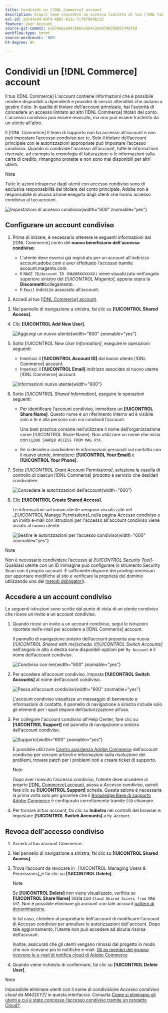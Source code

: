 ```yaml
---
title: Condividi un [!DNL Commerce] account
description: Scopri come concedere un accesso limitato al tuo [!DNL Commerce] account per altro [!DNL Commerce] titolari del conto.
exl-id: adc4fed4-89f4-4b0c-811c-fcf6f94dbc22
feature: User Account
source-git-commit: ec634ebedd43b8bbc6b4a3e5079035b055740f2d
workflow-type: tm+mt
source-wordcount: '805'
ht-degree: 0%

---
```


# Condividi un [!DNL Commerce] account

Il tuo [!DNL Commerce] L&#39;account contiene informazioni che è possibile rendere disponibili a dipendenti e provider di servizi attendibili che aiutano a gestire il sito. In qualità di titolare dell&#39;account principale, hai l&#39;autorità di concedere un accesso limitato ad altri [!DNL Commerce] titolari del conto. L&#39;accesso condiviso può essere revocato, ma non può essere trasferito da un utente all&#39;altro.

Il [!DNL Commerce] Il team di supporto non ha accesso all’account e non può impostare l’accesso condiviso per te. Solo il titolare dell’account principale con le autorizzazioni appropriate può impostare l’accesso condiviso. Quando si condivide l&#39;accesso all&#39;account, tutte le informazioni riservate, ad esempio la cronologia di fatturazione o le informazioni sulla carta di credito, rimangono protette e non sono mai disponibili per altri utenti.

>[!NOTE]
>
>Tutte le azioni intraprese dagli utenti con accesso condiviso sono di esclusiva responsabilità del titolare del conto principale. Adobe non è responsabile di alcuna azione eseguita dagli utenti che hanno accesso condiviso al tuo account.

![Impostazioni di accesso condiviso](./assets/shared-access.png){width="600" zoomable="yes"}

## Configurare un account condiviso

1. Prima di iniziare, è necessario ottenere le seguenti informazioni dal [!DNL Commerce] conto del **nuovo beneficiario dell&#39;accesso condiviso**:

   - L&#39;utente deve essersi già registrato per un account all&#39;indirizzo account.adobe.com e aver effettuato l&#39;accesso tramite account.magento.com.
   - Il `MAGE ID/Account ID (MAG00XXXXXXX)` viene visualizzato nell&#39;angolo superiore sinistro del _[!UICONTROL Magento]_, appena sopra la **Disconnetti**collegamento.
   - Il `Email` indirizzo associato all’account.

1. Accedi al tuo [[!DNL Commerce] account](commerce-account-create.md).

1. Nel pannello di navigazione a sinistra, fai clic su **[!UICONTROL Shared Access]**.

1. Clic **[!UICONTROL Add New User]**.

   ![Aggiungi un nuovo utente](./assets/shared-access-add.png){width="600" zoomable="yes"}

1. Sotto [!UICONTROL _New User Information]_, eseguire le operazioni seguenti:

   - Inserisci il **[!UICONTROL Account ID]** dal nuovo utente [!DNL Commerce] account.
   - Inserisci il **[!UICONTROL Email]** indirizzo associato al nuovo utente [!DNL Commerce] account.

   ![Informazioni nuovo utente](./assets/shared-new-user.png){width="600"}

1. Sotto _[!UICONTROL Shared Information]_, eseguire le operazioni seguenti:

   - Per identificare l&#39;account condiviso, immettere un **[!UICONTROL Share Name]**. Questo nome è un riferimento interno ed è visibile solo a te e alla persona con cui condividi l’account.

     Una best practice consiste nell’utilizzare il nome dell’organizzazione come [!UICONTROL Share Name]. Non utilizzare un nome che inizia con `CLOUD SHARED ACCESS FROM MAG XYX`.
   - Se si desidera condividere le informazioni personali sul contatto con il nuovo utente, immettere: **[!UICONTROL Your Email]** e **[!UICONTROL Your Phone]**.

1. Sotto _[!UICONTROL Grant Account Permissions]_, seleziona la casella di controllo di ciascun [!DNL Commerce] prodotto e servizio che desideri condividere.

   ![Concedere le autorizzazioni dell’account](./assets/shared-permissions.png){width="600"}

1. Clic **[!UICONTROL Create Shared Access]**.

   Le informazioni sul nuovo utente vengono visualizzate nel _[!UICONTROL Manage Permissions]_nella pagina Accesso condiviso e un invito e-mail con istruzioni per l&#39;accesso all&#39;account condiviso viene inviato al nuovo utente.

   ![Gestire le autorizzazioni per l’accesso condiviso](./assets/shared-manage-permissions.png){width="600" zoomable="yes"}

>[!NOTE]
>
>Non è necessario condividere l’accesso al _[!UICONTROL Security Tool]_- Qualsiasi utente con un ID immagine può configurare lo strumento Security Scan con il proprio account. È sufficiente disporre dei privilegi necessari per apportare modifiche al sito e verificare la proprietà del dominio utilizzando uno dei [metodi obbligatori](https://experienceleague.adobe.com/en/docs/commerce-admin/systems/security/security-scan)).

## Accedere a un account condiviso

Le seguenti istruzioni sono scritte dal punto di vista di un utente condiviso che riceve un invito a un account condiviso.

1. Quando ricevi un invito a un account condiviso, segui le istruzioni riportate nell’e-mail per accedere a [!DNL Commerce] account.

   Il pannello di navigazione sinistro dell’account presenta una nuova _[!UICONTROL Shared with me]_scheda. Il_[!UICONTROL Switch Accounts]_ nell&#39;angolo in alto a destra sono disponibili opzioni per `My Account` e il nome dell’account condiviso.

   ![Condiviso con me](./assets/shared-with-me.png){width="600" zoomable="yes"}

1. Per accedere all’account condiviso, imposta **[!UICONTROL Switch Accounts]** al nome dell’account condiviso.

   ![Passa all’account condiviso](./assets/shared-switch.png){width="600" zoomable="yes"}

   L&#39;account condiviso visualizza un messaggio di benvenuto e informazioni di contatto. Il pannello di navigazione a sinistra include solo gli elementi per i quali disponi dell’autorizzazione all’uso.

1. Per collegare l&#39;account condiviso all&#39;Help Center, fare clic su **[!UICONTROL Support]** nel pannello di navigazione a sinistra dell’account condiviso.

   ![Supporto](./assets/shared-support.png){width="600" zoomable="yes"}

   È possibile utilizzare [Centro assistenza Adobe Commerce](https://experienceleague.adobe.com/en/docs/commerce-knowledge-base/kb/overview.html) dall’account condiviso per cercare articoli e informazioni sulla risoluzione dei problemi, trovare patch per i problemi noti e creare ticket di supporto.

   >[!NOTE]
   >
   >Dopo aver ricevuto l’accesso condiviso, l’utente deve accedere al proprio [[!DNL Commerce] account](https://account.magento.com/customer/account/login), passa a _Accesso condiviso_, quindi fare clic su **[!UICONTROL Support]** scheda. Questa azione è necessaria la prima volta solo per garantire che il [Knowledge Base di supporto Adobe Commerce](https://experienceleague.adobe.com/en/docs/commerce-knowledge-base/kb/overview.html) è configurato correttamente tramite `SSO` chiamare.

1. Per tornare al tuo account, fai clic su **Indietro** nei controlli del browser e impostare **[!UICONTROL Switch Accounts]** a `My Account`.

## Revoca dell&#39;accesso condiviso

1. Accedi al tuo account Commerce.

1. Nel pannello di navigazione a sinistra, fai clic su **[!UICONTROL Shared Access]**.

1. Trova l’account da revocare in _[!UICONTROL Managing Users & Permissions]_e fai clic su **[!UICONTROL Delete]**.

   >[!NOTE]
   >
   > Se  **[!UICONTROL Delete]** non viene visualizzato, verifica se **[!UICONTROL Share Name]** inizia con `Cloud Shared Access from MAG XYZ`. Non è possibile eliminare gli account con tale account [pattern di denominazione](https://experienceleague.adobe.com/en/docs/commerce-knowledge-base/kb/help-center-guide/magento-help-center-user-guide#remove-cloud-shared-access-users).
   > 
   > In tal caso, chiedere al proprietario dell&#39;account di modificare l&#39;account di Accesso condiviso per annullare le autorizzazioni dell&#39;account. Dopo tale aggiornamento, l’utente non può accedere ad alcuna risorsa dell’account.
   >
   > Inoltre, assicurati che gli utenti vengano rimossi dal progetto in modo che non ricevano più le notifiche e-mail: [Gli ex membri del gruppo ricevono le e-mail di notifica cloud di Adobe Commerce](https://experienceleague.adobe.com/en/docs/commerce-knowledge-base/kb/troubleshooting/miscellaneous/former-teammembers-receive-cloud-notification-emails.html)


1. Quando viene richiesto di confermare, fai clic su **[!UICONTROL Delete User]**.

>[!NOTE]
>
>Impossibile eliminare utenti con il nome di condivisione _Accesso condiviso cloud da MAG[XYZ]_ in questa interfaccia. Consulta [Come si eliminano gli utenti a cui è stato concesso l’accesso condiviso tramite un progetto Cloud?](https://experienceleague.adobe.com/en/docs/commerce-knowledge-base/kb/help-center-guide/magento-help-center-user-guide.html?lang=en#remove-cloud-shared-access-users).
